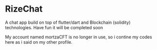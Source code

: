 # RizeChat
A chat app build on top of flutter/dart and Blockchain (solidity) technologies. Have fun it will be completed soon 


My account named mortzaCFT is no longer in use, so i contine my codes here as i said on my other profile.
